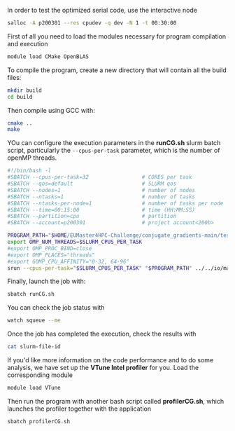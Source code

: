 In order to test the optimized serial code, use the interactive node
``` bash
salloc -A p200301 --res cpudev -q dev -N 1 -t 00:30:00
```

First of all you need to load the modules necessary for program compilation and execution
``` bash
module load CMake OpenBLAS
```

To compile the program, create a new directory that will contain all the build files:

``` bash
mkdir build
cd build
```
Then compile using GCC with:

``` bash
cmake ..
make
```

YOu can configure the execution parameters in the **runCG.sh** slurm batch script, particularly the `--cpus-per-task` parameter, which is the number of openMP threads.

``` sh
#!/bin/bash -l
#SBATCH --cpus-per-task=32                 # CORES per task
#SBATCH --qos=default                      # SLURM qos
#SBATCH --nodes=1                          # number of nodes
#SBATCH --ntasks=1                         # number of tasks
#SBATCH --ntasks-per-node=1                # number of tasks per node
#SBATCH --time=00:15:00                    # time (HH:MM:SS)
#SBATCH --partition=cpu                    # partition
#SBATCH --account=p200301                  # project account<200b>

PROGRAM_PATH="$HOME/EUMaster4HPC-Challenge/conjugate_gradients-main/test/testOMP/build/mainOmp"
export OMP_NUM_THREADS=$SLURM_CPUS_PER_TASK
#export OMP_PROC_BIND=close
#export OMP_PLACES="threads"
#export GOMP_CPU_AFFINITY="0-32, 64-96"
srun --cpus-per-task="$SLURM_CPUS_PER_TASK" "$PROGRAM_PATH" ../../io/matrix.bin ../../io/rhs.bin ../../io/sol.bin
```
Finally, launch the job with:

``` bash
sbatch runCG.sh
```

You can check the job status with 

``` bash
watch squeue --me
```

Once the job has completed the execution, check the results with

``` bash
cat slurm-file-id
```

If you'd like more information on the code performance and to do some analysis, we have set up the **VTune Intel profiler** for you. Load the corresponding module
``` bash
module load VTune
```

Then run the program with another bash script called **profilerCG.sh**, which launches the profiler together with the application
``` bash
sbatch profilerCG.sh
```